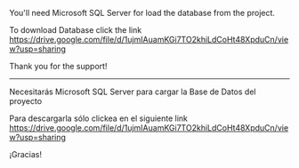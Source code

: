 You'll need Microsoft SQL Server for load the database from the project.

To download Database click the link
https://drive.google.com/file/d/1ujmIAuamKGi7TO2khiLdCoHt48XpduCn/view?usp=sharing

Thank you for the support!

-----------------------------------------------------------------------------------

Necesitarás Microsoft SQL Server para cargar la Base de Datos del proyecto

Para descargarla sólo clickea en el siguiente link
https://drive.google.com/file/d/1ujmIAuamKGi7TO2khiLdCoHt48XpduCn/view?usp=sharing

¡Gracias!
